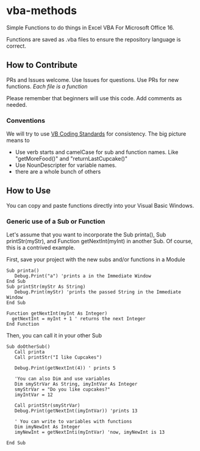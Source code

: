 # vba-methods
Simple Functions to do things in Excel VBA For Microsoft Office 16. 

Functions are saved as .vba files to ensure the repository language is correct. 

## How to Contribute
PRs and Issues welcome. Use Issues for questions. Use PRs for new functions.
*Each file is a function*

Please remember that beginners will use this code. 
Add comments as needed.

### Conventions
We will try to use [VB Coding Standards](https://en.wikibooks.org/wiki/Visual_Basic/Coding_Standards) for consistency. 
The big picture means to 
- Use verb starts and camelCase for sub and function names. Like "getMoreFood()" and "returnLastCupcake()"
- Use NounDescripter for variable names. 
- there are a whole bunch of others


## How to Use
You can copy and paste functions directly into your Visual Basic Windows.

### Generic use of a Sub or Function
Let's assume that you want to incorporate the Sub printa(), Sub printStr(myStr), and Function getNextInt(myInt) in another Sub. Of course, this is a contrived example.

First, save your project with the new subs and/or functions in a Module

```vba
Sub printa()
   Debug.Print("a") 'prints a in the Immediate Window
End Sub
Sub printStr(myStr As String)
   Debug.Print(myStr) 'prints the passed String in the Immediate Window
End Sub

Function getNextInt(myInt As Integer)
  getNextInt = myInt + 1 ' returns the next Integer
End Function
```

Then, you can call it in your other Sub

```vba
Sub doOtherSub()
   Call printa
   Call printStr("I like Cupcakes")
   
   Debug.Print(getNextInt(4)) ' prints 5
   
   'You can also Dim and use variables
   Dim smyStrVar As String, imyIntVar As Integer
   smyStrVar = "Do you like cupcakes?"
   imyIntVar = 12
   
   Call printStr(smyStrVar)
   Debug.Print(getNextInt(imyIntVar)) 'prints 13
   
   ' You can write to variables with functions
   Dim imyNewInt As Integer
   imyNewInt = getNextInti(myIntVar) 'now, imyNewInt is 13
   
End Sub
```

 

